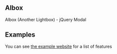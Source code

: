 Albox
-------
Albox (Another Lightbox) - jQuery Modal


## Examples
You can see [the example website](http://acoquoin.github.io/Albox/) for a list of features
